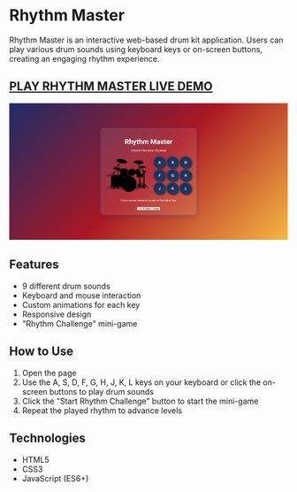 # Rhythm Master

Rhythm Master is an interactive web-based drum kit application. Users can play various drum sounds using keyboard keys or on-screen buttons, creating an engaging rhythm experience.

## [PLAY RHYTHM MASTER LIVE DEMO](https://javascript-drumapp.netlify.app/)

![Rhythm Master Screenshot](public/images/appSS.png)

## Features

- 9 different drum sounds
- Keyboard and mouse interaction
- Custom animations for each key
- Responsive design
- "Rhythm Challenge" mini-game

## How to Use

1. Open the page
2. Use the A, S, D, F, G, H, J, K, L keys on your keyboard or click the on-screen buttons to play drum sounds
3. Click the "Start Rhythm Challenge" button to start the mini-game
4. Repeat the played rhythm to advance levels

## Technologies

- HTML5
- CSS3
- JavaScript (ES6+)